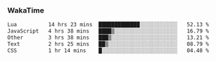 ### WakaTime

<!--START_SECTION:waka-->

```txt
Lua          14 hrs 23 mins  █████████████░░░░░░░░░░░░   52.13 %
JavaScript   4 hrs 38 mins   ████▒░░░░░░░░░░░░░░░░░░░░   16.79 %
Other        3 hrs 38 mins   ███▒░░░░░░░░░░░░░░░░░░░░░   13.21 %
Text         2 hrs 25 mins   ██▒░░░░░░░░░░░░░░░░░░░░░░   08.79 %
CSS          1 hr 14 mins    █░░░░░░░░░░░░░░░░░░░░░░░░   04.48 %
```

<!--END_SECTION:waka-->
